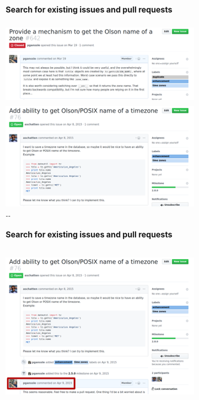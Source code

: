## Search for existing issues and pull requests
<br/>
<img src="images/good-issues/pg-du-dupe-issue.png"
     alt="pganssle raises an issue on dateutil"
     id="ghscreenshot"
     />

<img src="images/good-issues/as-du-tzname-issue.png"
     alt="The same issue, but raised much earlier by a different person"
     id="ghscreenshot"
     /> <fragment/>

--

## Search for existing issues and pull requests
<br/>

<img src="images/good-issues/as-du-tzname-issue-pg-response.png"
     alt="The full issue, showing that pganssle responded on that issue!"
     id="ghscreenshot" />
